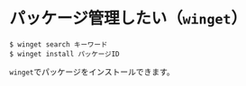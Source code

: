 # パッケージ管理したい（``winget``）

```console
$ winget search キーワード
$ winget install パッケージID
```

``winget``でパッケージをインストールできます。
